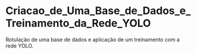 # Criacao_de_Uma_Base_de_Dados_e_Treinamento_da_Rede_YOLO
Rotulação de uma base de dados e aplicação de um treinamento com a rede YOLO.
